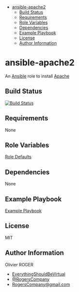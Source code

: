 <!-- START doctoc generated TOC please keep comment here to allow auto update -->
<!-- DON'T EDIT THIS SECTION, INSTEAD RE-RUN doctoc TO UPDATE -->

- [ansible-apache2](#ansible-apache2)
  - [Build Status](#build-status)
  - [Requirements](#requirements)
  - [Role Variables](#role-variables)
  - [Dependencies](#dependencies)
  - [Example Playbook](#example-playbook)
  - [License](#license)
  - [Author Information](#author-information)

<!-- END doctoc generated TOC please keep comment here to allow auto update -->

# ansible-apache2

An [Ansible](https://www.ansible.com) role to install [Apache](https://httpd.apache.org/)

## Build Status

[![Build Status](https://travis-ci.org/RogersCompany/ansible-apache2.svg?branch=master)](https://travis-ci.org/RogersCompany/ansible-apache2)

## Requirements

None

## Role Variables

[Role Defaults](defaults/main.yml)

## Dependencies

None

## Example Playbook

[Example Playbook](./playbook.yml)

## License

MIT

## Author Information

Olivier ROGER

- [EverythingShouldBeVirtual](http://everythingshouldbevirtual.com)
- [@RogersCompany](https://www.twitter.com/RogersCompany)
- [RogersCompany@gmail.com](mailto:RogersCompany@gmail.com)
